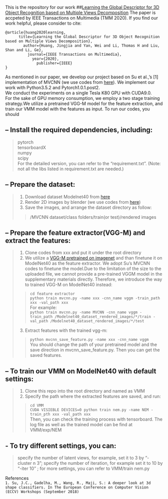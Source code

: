 This is the repository for our work ##[Learning the Global Descriptor for 3D Object Recognition based on Multiple Views Decomposition](https://www.researchgate.net/publication/348028323_Learning_the_Global_Descriptor_for_3D_Object_Recognition_based_on_Multiple_Views_Decomposition)
The paper is accpeted by IEEE Transactions on Multimedia (TMM 2020). If you find our work helpful, please consider to cite:
```
@article{huang2020learning,
	  title={Learning the Global Descriptor for 3D Object Recognition based on Multiple Views Decomposition},
	    author={Huang, Jingjia and Yan, Wei and Li, Thomas H and Liu, Shan and Li, Ge},
		  journal={IEEE Transactions on Multimedia},
		    year={2020},
			  publisher={IEEE}
}
```
As mentioned in our paper, we develop our project based on Su et al.,’s [1] implementation of MVCNN (we use codes from [here](https://github.com/jongchyisu/mvcnn_pytorch)). We implement our work with Python3.5.2 and Pytorch1.0.1.post2.  
We conduct the experiments on a single Tesla K80 GPU with CUDA9.0.  
For the sake of GPU memory consumption, we employ a two stage training strategy.We utilize a pretrained VGG-M model for the feature extraction, and train our VMM model with the features as input. To run our codes, you should  
## – Install the required dependencies, including:
>pytorch  
>tensorboardX  
>numpy  
>scipy  
>For the detailed version, you can refer to the “requirement.txt”. (Note: not all the libs listed in requirement.txt are needed.)  
## – Prepare the dataset:
>1. Download dataset Modelnet40 from [here](http://modelnet.cs.princeton.edu/)
>2. Render 2D images by blender (we use codes from [here](https://github.com/jongchyisu/mvcnn_pytorch))
>3. Save the images, and arrange the dataset directory as follow:
>>/MVCNN dataset/class folders/train(or test)/rendered images
## – Prepare the feature extractor(VGG-M) and extract the features:
>1. Clone codes from xxx and put it under the root directory
>2. We utilize a [VGG-M pretrained on imagenet](http://data.lip6.fr/cadene/pretrainedmodels/vggm-786f2434.pth) and than finetune it on ModelNet40 as the feature extractor.
>We adopt Su’s MVCNN codes to finetune the model.Due to the limitation of the size to the uploaded file, we cannot provide a pre-trained VGGM model in the supplementary materials directly. Therefore, we introduce the way to trained VGG-M on ModelNet40 instead:
>>`cd feature extractor`  
>>`python train mvcnn.py -name xxx -cnn_name vggm -train_path xxx -val_path xxx`  
>For example:  
>>`python train mvcnn.py -name MVCNN -cnn_name vggm -train_path /Modelnet40_dataset_rendered_images/*/train -val_path /Modelnet40_dataset_rendered_images/*/test`  
>3. Extract features with the trained vgg-m:
>>`python mvcnn_save_feature.py -name xxx -cnn_name vggm`  
>You should change the path of your pretrained model and the save direction in mvcnn_save_feature.py. Then you can get the saved features.
## – To train our VMM on ModelNet40 with default settings:
>1. Clone this repo into the root directory and named as VMM
>2. Specify the path where the extracted features are saved, and run:
>>`cd VMM`  
>>`CUDA VISIEBLE DEVICES=0 python train nem.py -name NEM -train_pth xxx -val_path xxx`  
>Then, you can check the training process with tensorboard. The log file as well as the trained model can be find at VMM/exp/NEM
## - To try different settings, you can:
>specify the number of latent views, for example, set it to 3 by “-cluster n 3”;
>specify the number of iteration, for example set it to 10 by “-iter 10” ;
>for more settings, you can refer to VMM/train nem.py

References  
`1. Su, J.C., Gadelha, M., Wang, R., Maji, S.: A deeper look at 3d shape classifiers. In The European Conference on Computer Vision (ECCV) Workshops (September 2018)`
